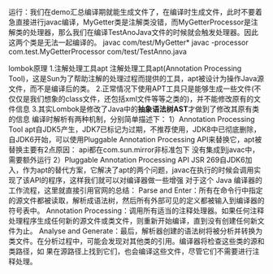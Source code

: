运行：我们在demo汇总编译期就能生成文件了，在编译时生成文件，此时不要着急直接进行javac编译，MyGetter类是注解类没错，而MyGetterProcessor是注解类的处理器，那么我们在编译TestAnoJava文件的时候就会触发处理器。因此这两个类是无法一起编译的。
javac com/test/MyGetter*
javac -processor com.test.MyGetterProcessor com/test/TestAnno.java


lombok原理
 1.注解处理工具apt
  注解处理工具apt(Annotation Processing Tool)，这是Sun为了帮助注解的处理过程而提供的工具，apt被设计为操作Java源文件，而不是编译后的类。
 2.正常情况下使用APT工具只是能够生成一些文件(不仅仅是我们想象的class文件，还包括xml文件等等之类的)，并不能修改原有的文件信息
 3.其实Lombok是修改了Java中的**抽象语法树AST**才做到了修改其原有类的信息
 编译时解析有两种机制，分别简单描述下：
   1）Annotation Processing Tool
   apt自JDK5产生，JDK7已标记为过期，不推荐使用，JDK8中已彻底删除，自JDK6开始，可以使用Pluggable Annotation Processing API来替换它，apt被替换主要有2点原因：
   api都在com.sun.mirror非标准包下
   没有集成到javac中，需要额外运行
   2）Pluggable Annotation Processing API
   JSR 269自JDK6加入，作为apt的替代方案，它解决了apt的两个问题，javac在执行的时候会调用实现了该API的程序，这样我们就可以对编译器做一些增强
   对于这个 Java 编译器的工作流程，这里就直接引用官网的总结：
     Parse and Enter：所有在命令行中指定的源文件都被读取，解析成语法树，然后所有外部可见的定义都被输入到编译器的符号表中。
     Annotation Processing：调用所有适当的注释处理器。如果任何注释处理程序生成任何新的源文件或类文件，则重新开始编译，直到没有创建任何新文件为止。
     Analyse and Generate：最后，解析器创建的语法树将被分析并转换为类文件。在分析过程中，可能会发现对其他类的引用。编译器将检查这些类的源和类路径，如      果在源路径上找到它们，也会编译这些文件，尽管它们不需要进行注释处理。

